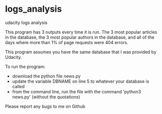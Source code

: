 # logs_analysis
udacity logs analysis

This program has 3 outputs every time it is run. The 3 most popular articles in the database, the 3 most popular authors in
the database, and all of the days where more than 1% of page requests were 404 errors. 

This program assumes you have the same database that I was provided by Udacity.

To run the program: 
- download the python file news.py
- update the variable DBNAME on line 5 to whatever your database is called
- from the command line, run the file with the command 'python3 news.py' (without the quotations)

Please report any bugs to me on Github
